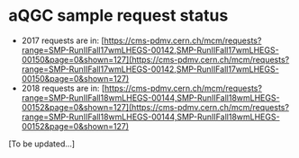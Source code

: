 
# aQGC sample request status

- 2017 requests are in: [https://cms-pdmv.cern.ch/mcm/requests?range=SMP-RunIIFall17wmLHEGS-00142,SMP-RunIIFall17wmLHEGS-00150&page=0&shown=127](https://cms-pdmv.cern.ch/mcm/requests?range=SMP-RunIIFall17wmLHEGS-00142,SMP-RunIIFall17wmLHEGS-00150&page=0&shown=127)
- 2018 requests are in: [https://cms-pdmv.cern.ch/mcm/requests?range=SMP-RunIIFall18wmLHEGS-00144,SMP-RunIIFall18wmLHEGS-00152&page=0&shown=127](https://cms-pdmv.cern.ch/mcm/requests?range=SMP-RunIIFall18wmLHEGS-00144,SMP-RunIIFall18wmLHEGS-00152&page=0&shown=127)


[To be updated...]